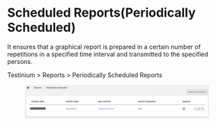# Scheduled Reports(Periodically Scheduled)

It ensures that a graphical report is prepared in a certain number of repetitions in a specified time interval and transmitted to the specified persons.

Testinium > Reports > Periodically Scheduled Reports

<figure><img src="../../.gitbook/assets/Ekran Resmi 2023-06-21 09.25.08.png" alt=""><figcaption></figcaption></figure>
